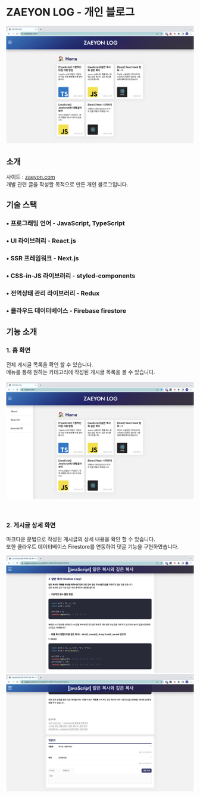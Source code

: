 # ZAEYON LOG - 개인 블로그
![Home](./public/images/pages/home.png)

## 소개
사이트 : [zaeyon.com](zaeyon.com) <br/>
개발 관련 글을 작성할 목적으로 만든 개인 블로그입니다.

## 기술 스택
### •  프로그래밍 언어 - JavaScript, TypeScript
### •  UI 라이브러리 - React.js
### •  SSR 프레임워크 - Next.js
### •  CSS-in-JS 라이브러리 - styled-components
### •  전역상태 관리 라이브러리 - Redux
### •  클라우드 데이터베이스 - Firebase firestore

## 기능 소개
### 1. 홈 화면
전체 게시글 목록을 확인 할 수 있습니다. <br/>
메뉴를 통해 원하는 카테고리에 작성된 게시글 목록을 볼 수 있습니다. <br/>
<br/>
![Home_menu](./public/images/pages/home_menu.png)

<br/>

### 2. 게시글 상세 화면
마크다운 문법으로 작성된 게시글의 상세 내용을 확인 할 수 있습니다. <br/>
또한 클라우트 데이터베이스 Firestore를 연동하여 댓글 기능을 구현하였습니다.
<br/>

![Post](./public/images/pages/post.png)
<br/>
![Post_comment](./public/images/pages/post_comment.png)









